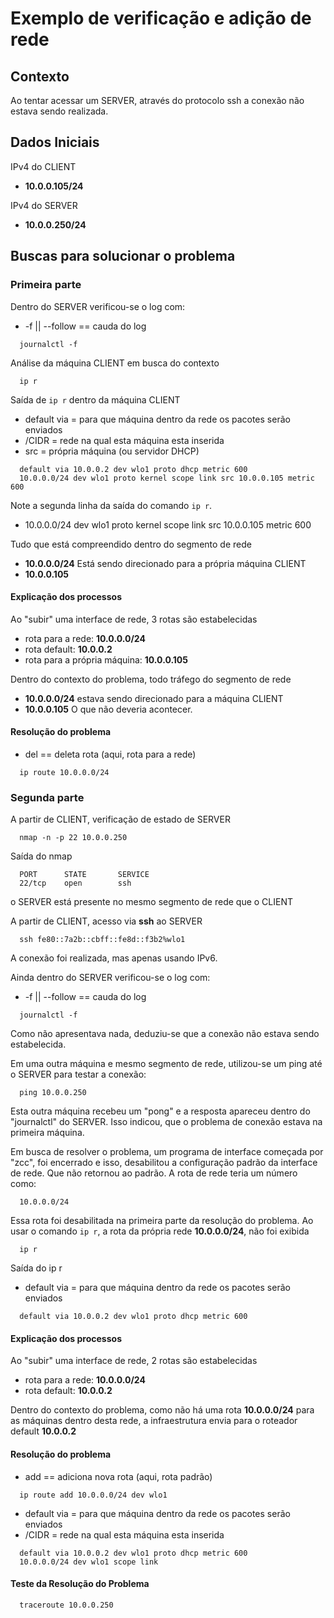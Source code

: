 # Exemplo de verificação e adição de rede

## Contexto
Ao tentar acessar um SERVER, através do protocolo ssh
a conexão não estava sendo realizada.


## Dados Iniciais
IPv4 do CLIENT
- **10.0.0.105/24**

IPv4 do SERVER
- **10.0.0.250/24**


## Buscas para solucionar o problema 

### Primeira parte
Dentro do SERVER verificou-se o log com:
* -f || --follow == cauda do log
```
  journalctl -f
```

Análise da máquina CLIENT em busca do contexto
```
  ip r
```

Saída de `ip r` dentro da máquina CLIENT
* default via <IP> = para que máquina dentro da rede os pacotes serão enviados  
* <IP>/CIDR = rede na qual esta máquina esta inserida  
* src <IP>  = própria máquina (ou servidor DHCP)
```
  default via 10.0.0.2 dev wlo1 proto dhcp metric 600 
  10.0.0.0/24 dev wlo1 proto kernel scope link src 10.0.0.105 metric 600
```

Note a segunda linha da saída do comando `ip r`.
- 10.0.0.0/24 dev wlo1 proto kernel scope link src 10.0.0.105 metric 600

Tudo que está compreendido dentro do segmento de rede
- **10.0.0.0/24** 
Está sendo direcionado para a própria máquina CLIENT
- **10.0.0.105** 


#### Explicação dos processos
Ao "subir" uma interface de rede, 3 rotas são estabelecidas
- rota para a rede: **10.0.0.0/24**
- rota default: **10.0.0.2**
- rota para a própria máquina: **10.0.0.105**

Dentro do contexto do problema, todo tráfego do segmento de rede
- **10.0.0.0/24** 
estava sendo direcionado para a máquina CLIENT 
- **10.0.0.105**
O que não deveria acontecer.


#### Resolução do problema

* del == deleta rota (aqui, rota para a rede)
```
  ip route 10.0.0.0/24
```

### Segunda parte

A partir de CLIENT, verificação de estado de SERVER
```
  nmap -n -p 22 10.0.0.250
```

Saída do nmap
```
  PORT      STATE       SERVICE
  22/tcp    open        ssh
```
o SERVER está presente no mesmo segmento de rede que o CLIENT

A partir de CLIENT, acesso via __ssh__ ao SERVER
```
  ssh fe80::7a2b::cbff::fe8d::f3b2%wlo1
```
A conexão foi realizada, mas apenas usando IPv6.


Ainda dentro do SERVER verificou-se o log com:
* -f || --follow == cauda do log
```
  journalctl -f
```
Como não apresentava nada, deduziu-se que a conexão não estava sendo estabelecida.


Em uma outra máquina e mesmo segmento de rede, 
utilizou-se um ping até o SERVER para testar a conexão:
```
  ping 10.0.0.250
```
Esta outra máquina recebeu um "pong" e a resposta apareceu dentro do "journalctl" do SERVER.
Isso indicou, que o problema de conexão estava na primeira máquina.


Em busca de resolver o problema, um programa de interface começada por "zcc", 
foi encerrado e isso, desabilitou a configuração padrão da interface de rede.
Que não retornou ao padrão.
A rota de rede teria um número como:
```
  10.0.0.0/24
```
Essa rota foi desabilitada na primeira parte da resolução do problema.
Ao usar o comando `ip r`, a rota da própria rede **10.0.0.0/24**, não foi exibida
```
  ip r
```
Saída do ip r
* default via <IP> = para que máquina dentro da rede os pacotes serão enviados  
```
  default via 10.0.0.2 dev wlo1 proto dhcp metric 600 
```

#### Explicação dos processos
Ao "subir" uma interface de rede, 2 rotas são estabelecidas
- rota para a rede: **10.0.0.0/24**
- rota default: **10.0.0.2**

Dentro do contexto do problema, como não há uma rota **10.0.0.0/24**
para as máquinas dentro desta rede, a infraestrutura envia 
para o roteador default **10.0.0.2**


#### Resolução do problema

* add == adiciona nova rota (aqui, rota padrão)
```
  ip route add 10.0.0.0/24 dev wlo1
```

* default via <IP> = para que máquina dentro da rede os pacotes serão enviados  
* <IP>/CIDR = rede na qual esta máquina esta inserida  
```
  default via 10.0.0.2 dev wlo1 proto dhcp metric 600 
  10.0.0.0/24 dev wlo1 scope link
```

#### Teste da Resolução do Problema
```
  traceroute 10.0.0.250
```
